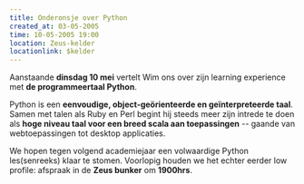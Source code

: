 ```yaml
---
title: Onderonsje over Python
created_at: 03-05-2005
time: 10-05-2005 19:00
location: Zeus-kelder
locationlink: $kelder
---
```


Aanstaande **dinsdag 10 mei** vertelt Wim ons over zijn learning experience met **de programmeertaal Python**.

Python is een **eenvoudige, object-geörienteerde en geïnterpreteerde taal**. Samen met talen als Ruby en Perl begint hij steeds meer zijn intrede te doen als **hoge niveau taal voor een breed scala aan toepassingen** -- gaande van webtoepassingen tot desktop applicaties.

We hopen tegen volgend academiejaar een volwaardige Python les(senreeks) klaar te stomen. Voorlopig houden we het echter eerder low profile: afspraak in de **Zeus bunker** om **1900hrs**.